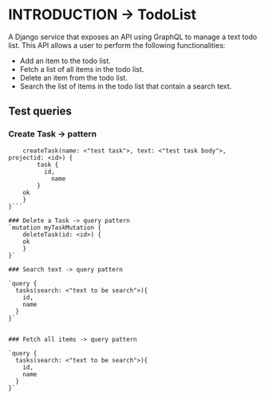 # INTRODUCTION -> TodoList
A Django service that exposes an API using GraphQL to manage a text todo list.
This API allows a user to perform the following functionalities:

- Add an item to the todo list.
- Fetch a list of all items in the todo list.
- Delete an item from the todo list.
- Search the list of items in the todo list that contain a search text.

## Test queries
### Create Task -> pattern

```mutation myTaskMutation {
    createTask(name: <"test task">, text: <"test task body">, projectid: <id>) {
        task {
          id,
        	name
        }
    ok
    }
}```

### Delete a Task -> query pattern
`mutation myTaskMutation {
    deleteTask(id: <id>) {
    ok
    }
}`

### Search text -> query pattern

`query {
  tasks(search: <"text to be search">){
    id,
    name
  }
}`


### Fetch all items -> query pattern

`query {
  tasks(search: <"text to be search">){
    id,
    name
  }
}`

